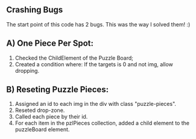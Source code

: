 ## Crashing Bugs 

The start point of this code has 2 bugs.
This was the way I solved them! :)

## A) One Piece Per Spot:

1) Checked the ChildElement of the Puzzle Board; 
2) Created a condition where: If the targets is 0 and not img, allow dropping.

## B) Reseting Puzzle Pieces:

1) Assigned an id to each img in the div with class "puzzle-pieces".
2) Reseted drop-zone.
3) Called each piece by their id.
4) For each item in the pzlPieces collection, added a child element to the puzzleBoard element.
 